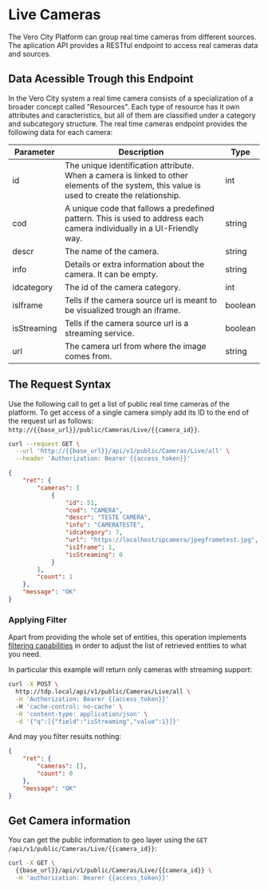 # Live Cameras

The Vero City Platform can group real time cameras from different sources. The aplication API provides a RESTful endpoint to access real cameras data
and sources. 

## Data Acessible Trough this Endpoint
In the Vero City system a real time camera consists of a specialization of a broader concept called "Resources". Each type of resource has it own attributes and caracteristics, but all of them are classified under a category and subcategory structure. The real time cameras endpoint provides the following data for each camera:

|  Parameter | Description | Type |
|---|---|---|
| id | The unique identification attribute. When a camera is linked to other elements of the system, this value is used to create the relationship. | int |
| cod | A unique code that fallows a predefined pattern. This is used to address each camera individually in a UI-Friendly way. | string |
| descr | The name of the camera. | string |
| info | Details or extra information about the camera. It can be empty. | string |
| idcategory | The id of the camera category. | int |
| isIframe | Tells if the camera source url is meant to be visualized trough an iframe. | boolean |
| isStreaming | Tells if the camera source url is a streaming service. | boolean |
| url | The camera url from where the image comes from. | string |

## The Request Syntax
Use the following call to get a list of public real time cameras of the platform. 
To get access of a single camera simply add its ID to the end of the request url as follows: `http://{{base_url}}/public/Cameras/Live/{{camera_id}}`.

```bash
curl --request GET \
  --url 'http://{{base_url}}/api/v1/public/Cameras/Live/all' \
  --header 'Authorization: Bearer {{access_token}}'

```

```json
{
    "ret": {
        "cameras": [
            {
                "id": 51,
                "cod": "CAMERA",
                "descr": "TESTE CAMERA",
                "info": "CAMERATESTE",
                "idcategory": 7,
                "url": "https://localhost/ipcamera/jpegframetest.jpg",
                "isIframe": 1,
                "isStreaming": 0
            }
        ],
        "count": 1
    },
    "message": "OK"
}
```

### Applying Filter

Apart from providing the whole set of entities, this operation implements [filtering capabilities](https://vero-city-api-docs.readthedocs.io/en/latest/advanced-filtering/index.html) in order to adjust the list of retrieved entities to what you need.

In particular this example will return only cameras with streaming support:

```bash
curl -X POST \
  http://tdp.local/api/v1/public/Cameras/Live/all \
  -H 'Authorization: Bearer {{access_token}}'
  -H 'cache-control: no-cache' \
  -H 'content-type: application/json' \
  -d '{"q":[{"field":"isStreaming","value":1}]}'
```

And may you filter results nothing:

```json
{
    "ret": {
        "cameras": [],
        "count": 0
    },
    "message": "OK"
}
```



## Get Camera information

You can get the public information to geo layer using the `GET /api/v1/public/Cameras/Live/{{camera_id}}`:



```bash
curl -X GET \
  {{base_url}}/api/v1/public/Cameras/Live/{{camera_id}} \
  -H 'authorization: Bearer {{access_token}}' 
```

